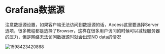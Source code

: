 # Grafana数据源





注意数据源设置，如果客户端无法访问到数据源的话，Access这里要选择Server选项，很多教程都是选择了Browser，这样在很多用户访问的时候可以减轻服务器的压力，但是网络无法访问数据源时就会出现NO data的情况

![1598423420868](../../images/1598423420868.png)